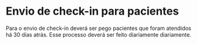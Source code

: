 # Envio de check-in para pacientes

Para o envio de check-in deverá ser pego pacientes que foram atendidos há 30 dias atrás. Esse processo deverá ser feito diariamente diariamente.

